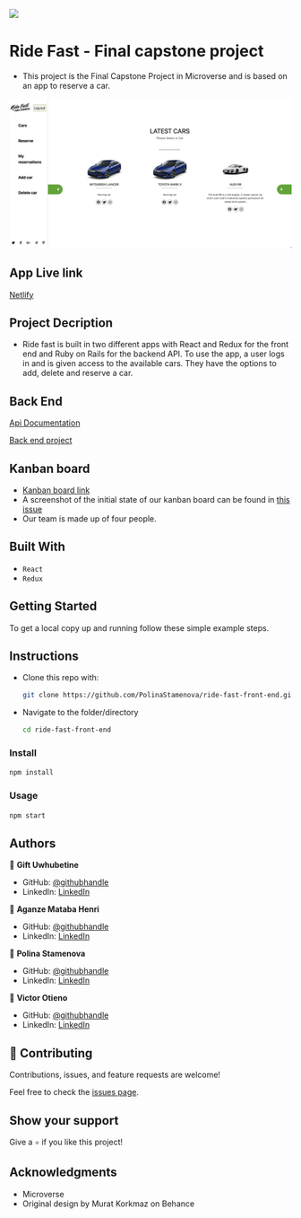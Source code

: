 ![](https://camo.githubusercontent.com/8a4ae3fb98faf74ddf78a6677ceaa6e8872f7f340f569b7c5e1aa9bcc4061d95/68747470733a2f2f696d672e736869656c64732e696f2f62616467652f4d6963726f76657273652d626c756576696f6c6574)

# Ride Fast - Final capstone project

- This project is the Final Capstone Project in Microverse and is based on an app to reserve a car.

![Screenshot](src/screenshot.png)

## App Live link

[Netlify](https://ride-fast-app.netlify.app/)

## Project Decription

- Ride fast is built in two different apps with React and Redux for the front end and Ruby on Rails for the backend API. To use the app, a user logs in and is given access to the available cars. They have the options to add, delete and reserve a car.

## Back End

[Api Documentation](https://ridefast.herokuapp.com/api-docs/index.html)

[Back end project](https://github.com/PolinaStamenova/ride-fast-back-end)

## Kanban board
- [Kanban board link](https://github.com/PolinaStamenova/ride-fast-back-end/projects/1)
- A screenshot of the initial state of our kanban board can be found in [this issue](https://github.com/PolinaStamenova/ride-fast-back-end/issues/29)
- Our team is made up of four people.

## Built With

- `React`
- `Redux`

## Getting Started

To get a local copy up and running follow these simple example steps.

## Instructions

* Clone this repo with:

    ```bash
    git clone https://github.com/PolinaStamenova/ride-fast-front-end.git
    ```

* Navigate to the folder/directory

    ```bash
    cd ride-fast-front-end
    ```

### Install

```sh
npm install
```

### Usage

```sh
npm start
```

## Authors

👤 **Gift Uwhubetine**

- GitHub: [@githubhandle](https://github.com/Ghiftee)
- LinkedIn: [LinkedIn](https://linkedin.com/in/giftuwhubetine)

👤 **Aganze Mataba Henri**

- GitHub: [@githubhandle](https://github.com/hiromataba)
- LinkedIn: [LinkedIn](https://www.linkedin.com/in/hiro-mataba-1bb910209/)

👤 **Polina Stamenova**

- GitHub: [@githubhandle](https://github.com/PolinaStamenova)
- LinkedIn: [LinkedIn](https://www.linkedin.com/in/polina-stamenova-a60766112/)

👤 **Victor Otieno**

- GitHub: [@githubhandle](https://github.com/vikitaotiz)
- LinkedIn: [LinkedIn](https://www.linkedin.com/in/victor-otieno-oluoch/)

## 🤝 Contributing

Contributions, issues, and feature requests are welcome!

Feel free to check the [issues page](https://github.com/PolinaStamenova/ride-fast-front-end/issues).

## Show your support

Give a `⭐️` if you like this project!

## Acknowledgments

- Microverse
- Original design by Murat Korkmaz on Behance
